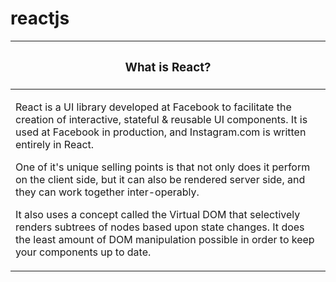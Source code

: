 # reactjs


<table>
 <thead>
    <tr>
        <th width="100%"><h3>What is React?</h3></th>
    </tr>
  </thead> 
    <tbody>
        <tr>
            <td>
            <p>
            React is a UI library developed at Facebook to facilitate the creation of interactive, stateful &amp; reusable UI components. It is used at Facebook in production, and Instagram.com is written entirely in React.  
            </p>
            <p>
            One of it's unique selling points is that not only does it perform on the client side, but it can also be rendered server side, and they can work together inter-operably.
            </p>
            <p>
            It also uses a concept called the Virtual DOM that selectively renders subtrees of nodes based upon state changes. It does the least amount of DOM manipulation possible in order to keep your components up to date.
            </p>
            </td>
        </tr>
    </tbody>
</table>